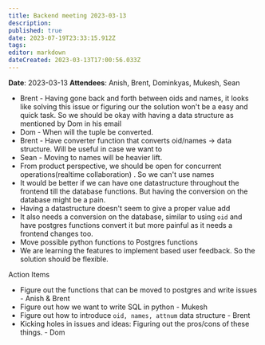 ```yaml
---
title: Backend meeting 2023-03-13
description: 
published: true
date: 2023-07-19T23:33:15.912Z
tags: 
editor: markdown
dateCreated: 2023-03-13T17:00:56.033Z
---
```


**Date**: 2023-03-13
**Attendees**: Anish, Brent, Dominkyas, Mukesh, Sean


- Brent - Having gone back and forth between oids and names, it looks like solving this issue or figuring our the solution won't be a easy and quick task. So we should be okay with having a data structure as mentioned by Dom in his email
- Dom - When will the tuple be converted.
- Brent - Have converter function that converts oid/names -> data structure. Will be useful in case we want to 
- Sean - Moving to names will be heavier lift.
- From product perspective, we should be open for concurrent operations(realtime collaboration) . So we can't use names
- It would be better if we can have one datastructure throughout the frontend till the database functions. But having the conversion on the database might be a pain.
- Having a datastructure doesn't seem to give a proper value add
- It also needs a conversion on the database, similar to using `oid` and have postgres functions convert it but more painful as it needs a frontend changes too.
- Move possible python functions to Postgres functions
- We are learning the features to implement based user feedback. So the solution should be flexible. 

Action Items
- Figure out the functions that can be moved to postgres and write issues - Anish & Brent
- Figure out how we want to write SQL in python - Mukesh
- Figure out how to introduce `oid, names, attnum` data structure - Brent
- Kicking holes in issues and ideas: Figuring out the pros/cons of these things. - Dom 